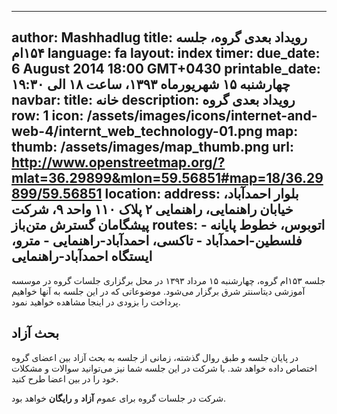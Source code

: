 ----------
author: Mashhadlug
title: رویداد بعدی گروه، جلسه ۱۵۴ام
language: fa
layout: index
timer:
  due_date: 6 August 2014 18:00 GMT+0430
  printable_date: چهارشنبه ۱۵ شهریورماه ۱۳۹۳، ساعت ۱۸ الی ۱۹:۳۰
navbar:
  title: خانه
  description: رویداد بعدی گروه
  row: 1
  icon: /assets/images/icons/internet-and-web-4/internt_web_technology-01.png
map:
  thumb: /assets/images/map_thumb.png
  url: http://www.openstreetmap.org/?mlat=36.29899&mlon=59.56851#map=18/36.29899/59.56851
location:
  address: بلوار احمدآباد، خیابان راهنمایی، راهنمایی ۲ پلاک ۱۱۰ واحد ۹، شرکت پیشگامان گسترش متن‌باز
  routes:
    - اتوبوس، خطوط پایانه فلسطین-احمد‌آباد
    - تاکسی، احمدآباد-راهنمایی
    - مترو، ایستگاه احمد‌آباد-راهنمایی
----------

جلسه ۱۵۳ام گروه، چهارشنبه ۱۵ مرداد ۱۳۹۳ در محل برگزاری جلسات
گروه در موسسه آموزشی دیتا‌سنتر شرق برگزار می‌شود. موضوعاتی که در
این جلسه به آنها خواهیم پرداخت را بزودی در اینجا مشاهده خواهید
نمود.

<!--more-->

## بحث آزاد
در پایان جلسه و طبق روال گذشته، زمانی از جلسه به بحث آزاد بین
اعضای گروه اختصاص داده خواهد شد. با شرکت در این جلسه شما نیز
می‌توانید سوالات و مشکلات خود را در بین اعضا طرح کنید.


شرکت در جلسات گروه برای عموم **آزاد** و **رایگان** خواهد بود.
